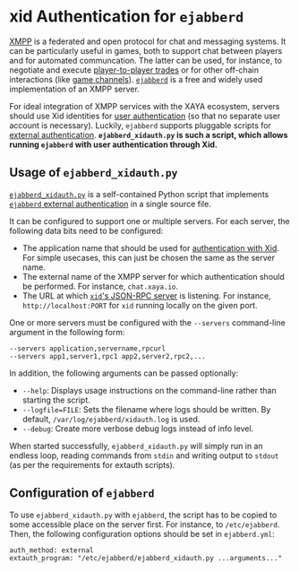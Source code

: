# xid Authentication for `ejabberd`

[XMPP](https://xmpp.org/) is a federated and open protocol for
chat and messaging systems.  It can be particularly useful in games,
both to support chat between players and for automated communcation.
The latter can be used, for instance, to negotiate and execute
[player-to-player
trades](https://github.com/xaya/xaya/blob/master/doc/xaya/trading.md)
or for other off-chain interactions (like
[game channels](http://ledgerjournal.org/ojs/index.php/ledger/article/view/15)).
[`ejabberd`](https://www.ejabberd.im/) is a free and widely used
implementation of an XMPP server.

For ideal integration of XMPP services with the XAYA ecosystem, servers
should use Xid identities for [user authentication](../doc/auth.md)
(so that no separate user account is necessary).
Luckily, `ejabberd` supports pluggable scripts for
[external authentication](https://www.ejabberd.im/files/doc/dev.html#htoc9).
**`ejabberd_xidauth.py` is such a script, which allows running `ejabberd` with
user authentication through Xid.**

## Usage of `ejabberd_xidauth.py`

[`ejabberd_xidauth.py`](https://github.com/xaya/xid/blob/master/ejabberd/ejabberd_xidauth.py)
is a self-contained Python script that implements
[`ejabberd` external
authentication](https://www.ejabberd.im/files/doc/dev.html#htoc9)
in a single source file.

It can be configured to support one or multiple servers.  For each
server, the following data bits need to be configured:

- The application name that should be used for
  [authentication with Xid](../doc/auth.md).  For simple usecases, this can
  just be chosen the same as the server name.
- The external name of the XMPP server
  for which authentication should be performed.  For instance, `chat.xaya.io`.
- The URL at which
  [`xid`'s JSON-RPC server](../doc/rpc.md) is listening.
  For instance, `http://localhost:PORT` for `xid` running locally
  on the given port.

One or more servers must be configured with the `--servers` command-line
argument in the following form:

    --servers application,servername,rpcurl
    --servers app1,server1,rpc1 app2,server2,rpc2,...

In addition, the following arguments can be passed optionally:

- `--help`:  Displays usage instructions on the command-line rather than
  starting the script.
- `--logfile=FILE`:  Sets the filename where logs should be written.
  By default, `/var/log/ejabberd/xidauth.log` is used.
- `--debug`:  Create more verbose debug logs instead of info level.

When started successfully, `ejabberd_xidauth.py` will simply run in an
endless loop,
reading commands from `stdin` and writing output to `stdout` (as per the
requirements for extauth scripts).

## Configuration of `ejabberd`

To use `ejabberd_xidauth.py` with `ejabberd`, the script has to be
copied to some
accessible place on the server first.  For instance, to `/etc/ejabberd`.
Then, the following configuration options should be set in `ejabberd.yml`:

    auth_method: external
    extauth_program: "/etc/ejabberd/ejabberd_xidauth.py ...arguments..."
